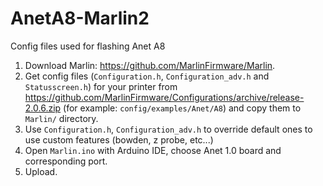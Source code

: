 # AnetA8-Marlin2
Config files used for flashing Anet A8 
1. Download Marlin: https://github.com/MarlinFirmware/Marlin.
2. Get config files (`Configuration.h`, `Configuration_adv.h` and `Statusscreen.h`) for your printer from https://github.com/MarlinFirmware/Configurations/archive/release-2.0.6.zip (for example: `config/examples/Anet/A8`) and copy them to `Marlin/` directory.
3. Use `Configuration.h`, `Configuration_adv.h` to override default ones to use custom features (bowden, z probe, etc...)
4. Open `Marlin.ino` with Arduino IDE, choose Anet 1.0 board and corresponding port.
5. Upload.
